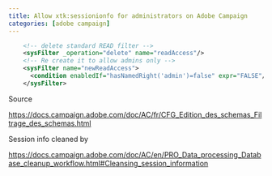 ```yaml
---
title: Allow xtk:sessionionfo for administrators on Adobe Campaign
categories: [adobe campaign]
---
```


```xml
    <!-- delete standard READ filter -->
    <sysFilter _operation="delete" name="readAccess"/>
    <!-- Re create it to allow admins only -->
    <sysFilter name="newReadAccess">
      <condition enabledIf="hasNamedRight('admin')=false" expr="FALSE"/>
    </sysFilter>
```

Source

https://docs.campaign.adobe.com/doc/AC/fr/CFG_Edition_des_schemas_Filtrage_des_schemas.html


Session info cleaned by

https://docs.campaign.adobe.com/doc/AC/en/PRO_Data_processing_Database_cleanup_workflow.html#Cleansing_session_information
